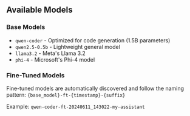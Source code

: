 ## Available Models

### Base Models
- `qwen-coder` - Optimized for code generation (1.5B parameters)
- `qwen2.5-0.5b` - Lightweight general model
- `llama3.2` - Meta's Llama 3.2
- `phi-4` - Microsoft's Phi-4 model

### Fine-Tuned Models
Fine-tuned models are automatically discovered and follow the naming pattern:
`{base_model}-ft-{timestamp}-{suffix}`

Example: `qwen-coder-ft-20240611_143022-my-assistant`
